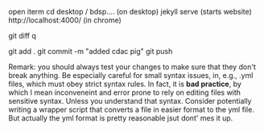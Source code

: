 open iterm
cd desktop / bdsp.... (on desktop)
jekyll serve (starts website)
http://localhost:4000/ (in chrome)

git diff
q

git add .
git commit -m "added cdac pig"
git push 


Remark:
you should always test your changes to make sure that they don't break anything. 
Be especially careful for small syntax issues, in, e.g., .yml files, which must obey strict syntax rules. 
In fact, it is **bad practice**, by which I mean inconveneint and error prone to rely on editing files with sensitive syntax. 
Unless you understand that syntax. 
Consider potentially writing a wrapper script that converts a file in easier format to the yml file.
But actually the yml format is pretty reasonable jsut dont' mes it up. 